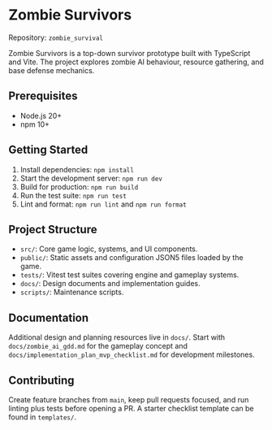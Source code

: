 # Zombie Survivors

Repository: `zombie_survival`

Zombie Survivors is a top-down survivor prototype built with TypeScript and Vite. The project explores zombie AI behaviour, resource gathering, and base defense mechanics.

## Prerequisites

- Node.js 20+
- npm 10+

## Getting Started

1. Install dependencies: `npm install`
2. Start the development server: `npm run dev`
3. Build for production: `npm run build`
4. Run the test suite: `npm run test`
5. Lint and format: `npm run lint` and `npm run format`

## Project Structure

- `src/`: Core game logic, systems, and UI components.
- `public/`: Static assets and configuration JSON5 files loaded by the game.
- `tests/`: Vitest test suites covering engine and gameplay systems.
- `docs/`: Design documents and implementation guides.
- `scripts/`: Maintenance scripts.

## Documentation

Additional design and planning resources live in `docs/`. Start with `docs/zombie_ai_gdd.md` for the gameplay concept and `docs/implementation_plan_mvp_checklist.md` for development milestones.

## Contributing

Create feature branches from `main`, keep pull requests focused, and run linting plus tests before opening a PR. A starter checklist template can be found in `templates/`.
